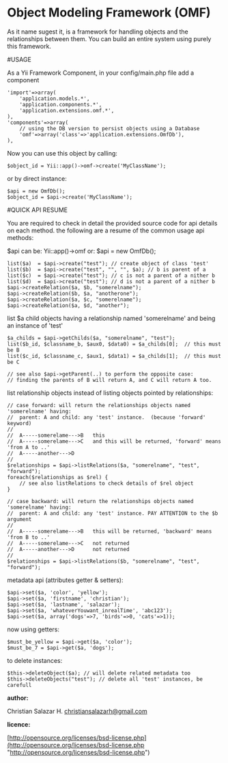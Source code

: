 Object Modeling Framework (OMF)
==============================

As it name sugest it, is a framework for handling objects and the relationships between them. You can build
an entire system using purely this framework.  

#USAGE

As a Yii Framework Component, in your config/main.php file add a component 

	'import'=>array(
		'application.models.*',
		'application.components.*',
		'application.extensions.omf.*',
	),
	'components'=>array(
		// using the DB version to persist objects using a Database
		'omf'=>array('class'=>'application.extensions.OmfDb'),
	),

Now you can use this object by calling:

	$object_id = Yii::app()->omf->create('MyClassName');

or by direct instance:

	$api = new OmfDb();
	$object_id = $api->create('MyClassName');

#QUICK API RESUME

You are required to check in detail the provided source code for api details on each method.
the following are a resume of the common usage api methods:

$api can be: Yii::app()->omf or: $api = new OmfDb();

	list($a)  = $api->create("test"); // create object of class 'test'
	list($b)  = $api->create("test", "", "", $a); // b is parent of a
	list($c)  = $api->create("test"); // c is not a parent of a nither b
	list($d)  = $api->create("test"); // d is not a parent of a nither b
	$api->createRelation($a, $b, "somerelname");  
	$api->createRelation($b, $a, "anotherone");
	$api->createRelation($a, $c, "somerelname");  
	$api->createRelation($a, $d, "another");  

list $a child objects having a relationship named 'somerelname' and being an instance of 'test'

	$a_childs = $api->getChilds($a, "somerelname", "test");
	list($b_id, $classname_b, $aux0, $data0) = $a_childs[0];  // this must be B
	list($c_id, $classname_c, $aux1, $data1) = $a_childs[1];  // this must be C

	// see also $api->getParent(..) to perform the opposite case: 
	// finding the parents of B will return A, and C will return A too.

list relationship objects instead of listing objects pointed by relationships:

	// case forward: will return the relationships objects named 'somerelname' having:
	//	parent: A and child: any 'test' instance.  (because 'forward' keyword)
	//
	//  A-----somerelame--->B	this
	//  A-----somerelame--->C	and this will be returned, 'forward' means 'from A to ..'
	//  A-----another--->D		
	//  
	$relationships = $api->listRelations($a, "somerelname", "test", "forward");
	foreach($relationships as $rel) {
		// see also listRelations to check details of $rel object
	}

	// case backward: will return the relationships objects named 'somerelname' having:
	//	parent: A and child: any 'test' instance. PAY ATTENTION to the $b argument
	//
	//  A-----somerelame--->B	this will be returned, 'backward' means 'from B to ..'
	//  A-----somerelame--->C	not returned
	//  A-----another--->D		not returned
	//
	$relationships = $api->listRelations($b, "somerelname", "test", "forward");

metadata api (attributes getter & setters):

	$api->set($a, 'color', 'yellow');
	$api->set($a, 'firstname', 'christian');
	$api->set($a, 'lastname', 'salazar');
	$api->set($a, 'whateverYouwant_inrealTime', 'abc123');
	$api->set($a, array('dogs'=>7, 'birds'=>0, 'cats'=>1));

now using getters:

	$must_be_yellow = $api->get($a, 'color');
	$must_be_7 = $api->get($a, 'dogs');

to delete instances:

	$this->deleteObject($a); // will delete related metadata too
	$this->deleteObjects("test"); // delete all 'test' instances, be carefull


**author:**

Christian Salazar H. <christiansalazarh@gmail.com>

**licence:**

[http://opensource.org/licenses/bsd-license.php](http://opensource.org/licenses/bsd-license.php "http://opensource.org/licenses/bsd-license.php")



